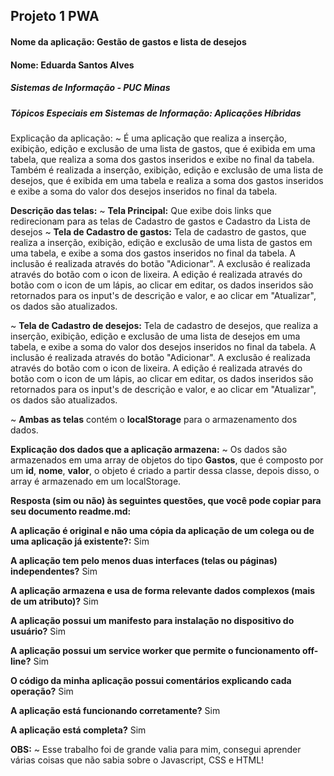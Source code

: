 ---
---

## Projeto 1 PWA
#### Nome da aplicação: Gestão de gastos e lista de desejos
#### Nome: Eduarda Santos Alves 
##### Sistemas de Informação - PUC Minas
##### Tópicos Especiais em Sistemas de Informação: Aplicações Híbridas
#####
Explicação da aplicação:
  ~ É uma aplicação que realiza a inserção, exibição, edição e exclusão de uma lista de gastos, que é exibida em uma tabela, que realiza a soma dos gastos inseridos e exibe no final da tabela. Também é realizada a inserção, exibição, edição e exclusão de uma lista de desejos, que é exibida em uma tabela e realiza a soma dos gastos inseridos e exibe a soma do valor dos desejos inseridos no final da tabela.

**Descrição das telas:**
  ~ **Tela Principal:** Que exibe dois links que redirecionam para as telas de Cadastro de gastos e Cadastro da Lista de desejos
  ~ **Tela de Cadastro de gastos:** Tela de cadastro de gastos, que realiza a inserção, exibição, edição e exclusão de uma lista de gastos em uma tabela, e exibe a soma dos gastos inseridos no final da tabela.
  A inclusão é realizada através do botão "Adicionar".
  A exclusão é realizada através do botão com o icon de lixeira.
  A edição é realizada através do botão com o icon de um lápis, ao clicar em editar, os dados inseridos são retornados para os input's de descrição e valor, e ao clicar em "Atualizar", os dados são atualizados.

  ~ **Tela de Cadastro de desejos:** Tela de cadastro de desejos, que realiza a inserção, exibição, edição e exclusão de uma lista de desejos em uma tabela, e exibe a soma do valor dos desejos inseridos no final da tabela.
  A inclusão é realizada através do botão "Adicionar".
  A exclusão é realizada através do botão com o icon de lixeira.
  A edição é realizada através do botão com o icon de um lápis, ao clicar em editar, os dados inseridos são retornados para os input's de descrição e valor, e ao clicar em "Atualizar", os dados são atualizados.

  ~ **Ambas as telas** contém o **localStorage** para o armazenamento dos dados.

**Explicação dos dados que a aplicação armazena:**
  ~ Os dados são armazenados em uma array de objetos do tipo **Gastos**, que é composto por um **id**, **nome**, **valor**, o objeto é criado a partir dessa classe, depois disso, o array é armazenado em um localStorage.

**Resposta (sim ou não) às seguintes questões, que você pode copiar para seu documento readme.md:**

**A aplicação é original e não uma cópia da aplicação de um colega ou de uma aplicação já existente?:** Sim

**A aplicação tem pelo menos duas interfaces (telas ou páginas) independentes?** Sim

**A aplicação armazena e usa de forma relevante dados complexos (mais de um atributo)?** Sim

**A aplicação possui um manifesto para instalação no dispositivo do usuário?** Sim

**A aplicação possui um service worker que permite o funcionamento off-line?** Sim

**O código da minha aplicação possui comentários explicando cada operação?** Sim

**A aplicação está funcionando corretamente?** Sim

**A aplicação está completa?** Sim

**OBS:**
~ Esse trabalho foi de grande valia para mim, consegui aprender várias coisas que não sabia sobre o Javascript, CSS e HTML!